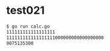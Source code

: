 # test021

```bash
$ go run calc.go 
111111111111111111
111111111111111111000000000000000000
9075135300
```
